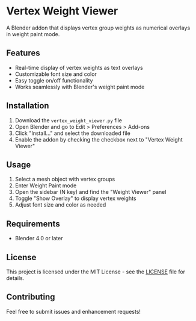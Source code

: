 # Vertex Weight Viewer

A Blender addon that displays vertex group weights as numerical overlays in weight paint mode.

## Features

- Real-time display of vertex weights as text overlays
- Customizable font size and color
- Easy toggle on/off functionality
- Works seamlessly with Blender's weight paint mode

## Installation

1. Download the `vertex_weight_viewer.py` file
2. Open Blender and go to Edit > Preferences > Add-ons
3. Click "Install..." and select the downloaded file
4. Enable the addon by checking the checkbox next to "Vertex Weight Viewer"

## Usage

1. Select a mesh object with vertex groups
2. Enter Weight Paint mode
3. Open the sidebar (N key) and find the "Weight Viewer" panel
4. Toggle "Show Overlay" to display vertex weights
5. Adjust font size and color as needed

## Requirements

- Blender 4.0 or later

## License

This project is licensed under the MIT License - see the [LICENSE](LICENSE) file for details.

## Contributing

Feel free to submit issues and enhancement requests!